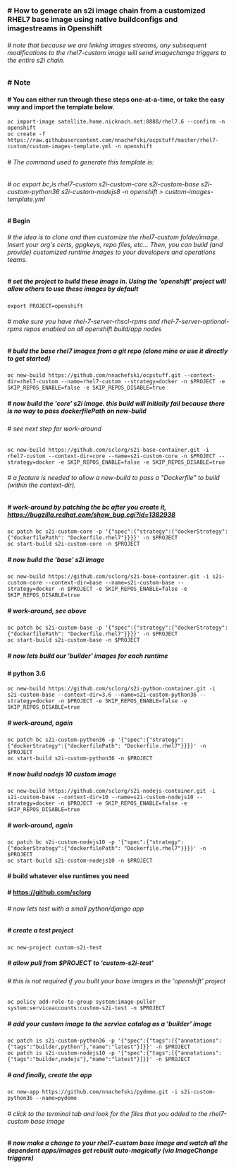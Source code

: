 ### # How to generate an s2i image chain from a customized RHEL7 base image using native buildconfigs and imagestreams in Openshift
###### # note that because we are linking images streams, any subsequent modifications to the rhel7-custom image will send imagechange triggers to the entire s2i chain.

### # Note
#### # You can either run through these steps one-at-a-time, or take the easy way and import the template below.

```
oc import-image satellite.home.nicknach.net:8888/rhel7.6 --confirm -n openshift
oc create -f https://raw.githubusercontent.com/nnachefski/ocpstuff/master/rhel7-custom/custom-images-template.yml -n openshift
```
###### # The command used to generate this template is: 
###### # oc export bc,is rhel7-custom s2i-custom-core s2i-custom-base s2i-custom-python36 s2i-custom-nodejs8 -n openshift > custom-images-template.yml
#### # Begin
###### # the idea is to clone and then customize the rhel7-custom folder/image.  Insert your org's certs, gpgkeys, repo files, etc...  Then, you can build (and provide) customized runtime images to your developers and operations teams.

##### # set the project to build these image in.  Using the 'openshift' project will allow others to use these images by default
```
export PROJECT=openshift
```
###### # make sure you have rhel-7-server-rhscl-rpms and rhel-7-server-optional-rpms repos enabled on all openshift build/app nodes

##### # build the base rhel7 images from a git repo (clone mine or use it directly to get started)
```
oc new-build https://github.com/nnachefski/ocpstuff.git --context-dir=rhel7-custom --name=rhel7-custom --strategy=docker -n $PROJECT -e SKIP_REPOS_ENABLE=false -e SKIP_REPOS_DISABLE=true
```
##### # now build the 'core' s2i image.  this build will initially fail because there is no way to pass dockerfilePath on new-build
###### # see next step for work-around
```
oc new-build https://github.com/sclorg/s2i-base-container.git -i rhel7-custom --context-dir=core --name=s2i-custom-core -n $PROJECT --strategy=docker -e SKIP_REPOS_ENABLE=false -e SKIP_REPOS_DISABLE=true
```
###### # a feature is needed to allow a new-build to pass a "Dockerfile" to build (within the context-dir). 
##### # work-around by patching the bc after you create it, https://bugzilla.redhat.com/show_bug.cgi?id=1382938 
```
oc patch bc s2i-custom-core -p '{"spec":{"strategy":{"dockerStrategy":{"dockerfilePath": "Dockerfile.rhel7"}}}}' -n $PROJECT
oc start-build s2i-custom-core -n $PROJECT
```
##### # now build the 'base' s2i image
```
oc new-build https://github.com/sclorg/s2i-base-container.git -i s2i-custom-core --context-dir=base --name=s2i-custom-base --strategy=docker -n $PROJECT -e SKIP_REPOS_ENABLE=false -e SKIP_REPOS_DISABLE=true
```
##### # work-around, see above
```
oc patch bc s2i-custom-base -p '{"spec":{"strategy":{"dockerStrategy":{"dockerfilePath": "Dockerfile.rhel7"}}}}' -n $PROJECT
oc start-build s2i-custom-base -n $PROJECT
```
##### # now lets build our 'builder' images for each runtime

#### # python 3.6
```
oc new-build https://github.com/sclorg/s2i-python-container.git -i s2i-custom-base --context-dir=3.6 --name=s2i-custom-python36 --strategy=docker -n $PROJECT -e SKIP_REPOS_ENABLE=false -e SKIP_REPOS_DISABLE=true
```
##### # work-around, again
```
oc patch bc s2i-custom-python36 -p '{"spec":{"strategy":{"dockerStrategy":{"dockerfilePath": "Dockerfile.rhel7"}}}}' -n $PROJECT
oc start-build s2i-custom-python36 -n $PROJECT
```
##### # now build nodejs 10 custom image
```
oc new-build https://github.com/sclorg/s2i-nodejs-container.git -i s2i-custom-base --context-dir=10 --name=s2i-custom-nodejs10 --strategy=docker -n $PROJECT -e SKIP_REPOS_ENABLE=false -e SKIP_REPOS_DISABLE=true
```
##### # work-around, again
```
oc patch bc s2i-custom-nodejs10 -p '{"spec":{"strategy":{"dockerStrategy":{"dockerfilePath": "Dockerfile.rhel7"}}}}' -n $PROJECT
oc start-build s2i-custom-nodejs10 -n $PROJECT
```
#### # build whatever else runtimes you need
#### # https://github.com/sclorg

###### # now lets test with a small python/django app
##### # create a test project
```
oc new-project custom-s2i-test
```
##### # allow pull from $PROJECT to ‘custom-s2i-test’ 
###### # this is not required if you built your base images in the 'openshift' project
``` 
oc policy add-role-to-group system:image-puller system:serviceaccounts:custom-s2i-test -n $PROJECT
```
##### # add your custom image to the service catalog as a 'builder' image
```
oc patch is s2i-custom-python36 -p '{"spec":{"tags":[{"annotations":{"tags":"builder,python"},"name":"latest"}]}}' -n $PROJECT
oc patch is s2i-custom-nodejs10 -p '{"spec":{"tags":[{"annotations":{"tags":"builder,nodejs"},"name":"latest"}]}}' -n $PROJECT
```
##### # and finally, create the app
```
oc new-app https://github.com/nnachefski/pydemo.git -i s2i-custom-python36 --name=pydemo
```
###### # click to the terminal tab and look for the files that you added to the rhel7-custom base image
##### # now make a change to your rhel7-custom base image and watch all the dependent apps/images get rebuilt auto-magically (via ImageChange triggers)

